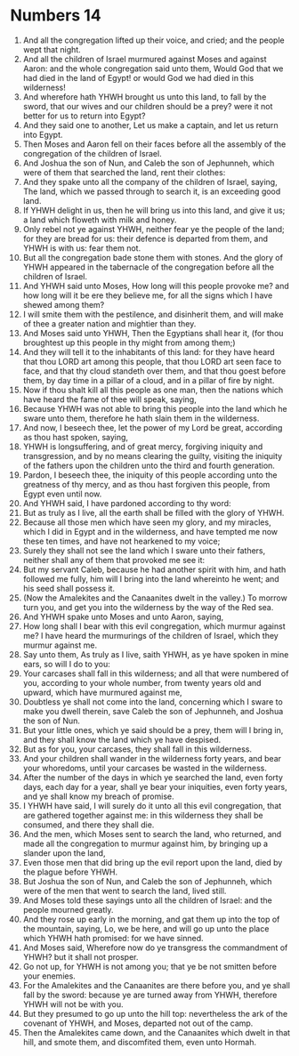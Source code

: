 ﻿# Numbers  14
1. And all the congregation lifted up their voice, and cried; and the people wept that night. 
2. And all the children of Israel murmured against Moses and against Aaron: and the whole congregation said unto them, Would God that we had died in the land of Egypt! or would God we had died in this wilderness! 
3. And wherefore hath YHWH brought us unto this land, to fall by the sword, that our wives and our children should be a prey? were it not better for us to return into Egypt? 
4. And they said one to another, Let us make a captain, and let us return into Egypt. 
5. Then Moses and Aaron fell on their faces before all the assembly of the congregation of the children of Israel. 
6.  And Joshua the son of Nun, and Caleb the son of Jephunneh, which were of them that searched the land, rent their clothes: 
7. And they spake unto all the company of the children of Israel, saying, The land, which we passed through to search it, is an exceeding good land. 
8. If YHWH delight in us, then he will bring us into this land, and give it us; a land which floweth with milk and honey. 
9. Only rebel not ye against YHWH, neither fear ye the people of the land; for they are bread for us: their defence is departed from them, and YHWH is with us: fear them not. 
10. But all the congregation bade stone them with stones. And the glory of YHWH appeared in the tabernacle of the congregation before all the children of Israel. 
11.  And YHWH said unto Moses, How long will this people provoke me? and how long will it be ere they believe me, for all the signs which I have shewed among them? 
12. I will smite them with the pestilence, and disinherit them, and will make of thee a greater nation and mightier than they. 
13.  And Moses said unto YHWH, Then the Egyptians shall hear it, (for thou broughtest up this people in thy might from among them;) 
14. And they will tell it to the inhabitants of this land: for they have heard that thou LORD art among this people, that thou LORD art seen face to face, and that thy cloud standeth over them, and that thou goest before them, by day time in a pillar of a cloud, and in a pillar of fire by night. 
15.  Now if thou shalt kill all this people as one man, then the nations which have heard the fame of thee will speak, saying, 
16. Because YHWH was not able to bring this people into the land which he sware unto them, therefore he hath slain them in the wilderness. 
17. And now, I beseech thee, let the power of my Lord be great, according as thou hast spoken, saying, 
18. YHWH is longsuffering, and of great mercy, forgiving iniquity and transgression, and by no means clearing the guilty, visiting the iniquity of the fathers upon the children unto the third and fourth generation. 
19. Pardon, I beseech thee, the iniquity of this people according unto the greatness of thy mercy, and as thou hast forgiven this people, from Egypt even until now. 
20. And YHWH said, I have pardoned according to thy word: 
21. But as truly as I live, all the earth shall be filled with the glory of YHWH. 
22. Because all those men which have seen my glory, and my miracles, which I did in Egypt and in the wilderness, and have tempted me now these ten times, and have not hearkened to my voice; 
23. Surely they shall not see the land which I sware unto their fathers, neither shall any of them that provoked me see it: 
24. But my servant Caleb, because he had another spirit with him, and hath followed me fully, him will I bring into the land whereinto he went; and his seed shall possess it. 
25. (Now the Amalekites and the Canaanites dwelt in the valley.) To morrow turn you, and get you into the wilderness by the way of the Red sea. 
26.  And YHWH spake unto Moses and unto Aaron, saying, 
27. How long shall I bear with this evil congregation, which murmur against me? I have heard the murmurings of the children of Israel, which they murmur against me. 
28. Say unto them,  As truly as I live, saith YHWH, as ye have spoken in mine ears, so will I do to you: 
29. Your carcases shall fall in this wilderness; and all that were numbered of you, according to your whole number, from twenty years old and upward, which have murmured against me, 
30. Doubtless ye shall not come into the land, concerning which I sware to make you dwell therein, save Caleb the son of Jephunneh, and Joshua the son of Nun. 
31. But your little ones, which ye said should be a prey, them will I bring in, and they shall know the land which ye have despised. 
32. But as for you, your carcases, they shall fall in this wilderness. 
33. And your children shall wander in the wilderness forty years, and bear your whoredoms, until your carcases be wasted in the wilderness. 
34. After the number of the days in which ye searched the land, even forty days, each day for a year, shall ye bear your iniquities, even forty years, and ye shall know my breach of promise. 
35. I YHWH have said, I will surely do it unto all this evil congregation, that are gathered together against me: in this wilderness they shall be consumed, and there they shall die. 
36. And the men, which Moses sent to search the land, who returned, and made all the congregation to murmur against him, by bringing up a slander upon the land, 
37. Even those men that did bring up the evil report upon the land, died by the plague before YHWH. 
38. But Joshua the son of Nun, and Caleb the son of Jephunneh, which were of the men that went to search the land, lived still. 
39. And Moses told these sayings unto all the children of Israel: and the people mourned greatly. 
40.  And they rose up early in the morning, and gat them up into the top of the mountain, saying, Lo, we be here, and will go up unto the place which YHWH hath promised: for we have sinned. 
41. And Moses said, Wherefore now do ye transgress the commandment of YHWH? but it shall not prosper. 
42. Go not up, for YHWH is not among you; that ye be not smitten before your enemies. 
43. For the Amalekites and the Canaanites are there before you, and ye shall fall by the sword: because ye are turned away from YHWH, therefore YHWH will not be with you. 
44. But they presumed to go up unto the hill top: nevertheless the ark of the covenant of YHWH, and Moses, departed not out of the camp. 
45. Then the Amalekites came down, and the Canaanites which dwelt in that hill, and smote them, and discomfited them, even unto Hormah. 
